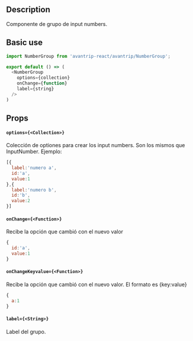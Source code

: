 ## Description
Componente de grupo de input numbers.

## Basic use

```javascript
import NumberGroup from 'avantrip-react/avantrip/NumberGroup';

export default () => (
  <NumberGroup
    options={collection}
    onChange={function}
    label={string}
  />
)
```


## Props

#### `options={<Collection>}`
Colección de optiones para crear los input numbers. Son los mismos que InputNumber.
Ejemplo:
```javascript
[{
  label:'numero a',
  id:'a',
  value:1
},{
  label:'numero b',
  id:'b',
  value:2
}]
```

#### `onChange={<Function>}`
Recibe la opción que cambió con el nuevo valor
```javascript
{
  id:'a',
  value:1
}
```

#### `onChangeKeyvalue={<Function>}`
Recibe la opción que cambió con el nuevo valor. El formato es {key:value}
```javascript
{
  a:1
}
```

#### `label={<String>}`
Label del grupo.
